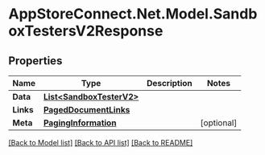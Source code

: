# AppStoreConnect.Net.Model.SandboxTestersV2Response

## Properties

Name | Type | Description | Notes
------------ | ------------- | ------------- | -------------
**Data** | [**List&lt;SandboxTesterV2&gt;**](SandboxTesterV2.md) |  | 
**Links** | [**PagedDocumentLinks**](PagedDocumentLinks.md) |  | 
**Meta** | [**PagingInformation**](PagingInformation.md) |  | [optional] 

[[Back to Model list]](../README.md#documentation-for-models) [[Back to API list]](../README.md#documentation-for-api-endpoints) [[Back to README]](../README.md)

